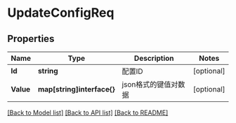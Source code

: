 # UpdateConfigReq

## Properties

Name | Type | Description | Notes
------------ | ------------- | ------------- | -------------
**Id** | **string** | 配置ID | [optional] 
**Value** | **map[string]interface{}** | json格式的键值对数据 | [optional] 

[[Back to Model list]](../README.md#documentation-for-models) [[Back to API list]](../README.md#documentation-for-api-endpoints) [[Back to README]](../README.md)


